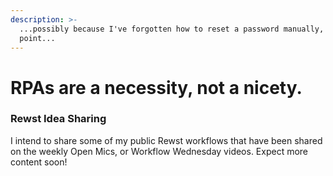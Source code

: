 ```yaml
---
description: >-
  ...possibly because I've forgotten how to reset a password manually, at this
  point...
---
```


# RPAs are a necessity, not a nicety.

### Rewst Idea Sharing

I intend to share some of my public Rewst workflows that have been shared on the weekly Open Mics, or Workflow Wednesday videos. Expect more content soon!
